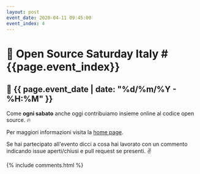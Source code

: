 ```yaml
---
layout: post
event_date: 2020-04-11 09:45:00
event_index: 4
---
```


# 🐧 Open Source Saturday Italy #{{page.event_index}}

## 📅 {{ page.event_date | date: "%d/%m/%Y - %H:%M" }}

Come **ogni sabato** anche oggi contribuiamo insieme online al codice open
source. 🔥

Per maggiori informazioni visita la [home page](/).

Se hai partecipato all'evento dicci a cosa hai lavorato con un commento
indicando issue aperti/chiusi e pull request se presenti. ✌

{% include comments.html %}
